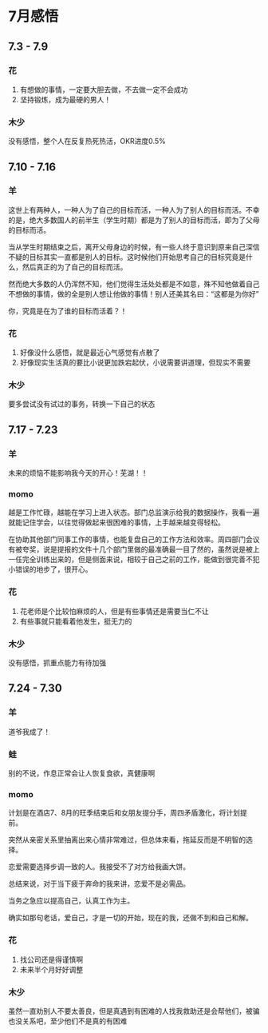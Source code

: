 # 7月感悟
## 7.3 - 7.9
### 花
1. 有想做的事情，一定要大胆去做，不去做一定不会成功
2. 坚持锻炼，成为最硬的男人！

### 木少
没有感悟，整个人在反复热死热活，OKR进度0.5%

## 7.10 - 7.16
### 羊
这世上有两种人，一种人为了自己的目标而活，一种人为了别人的目标而活。不幸的是，绝大多数国人的前半生（学生时期）都是为了别人的目标而活，即为了父母的目标而活。  
  
当从学生时期结束之后，离开父母身边的时候，有一些人终于意识到原来自己深信不疑的目标其实一直都是别人的目标。这时候他们开始思考自己的目标究竟是什么，然后真正的为了自己的目标而活。  
  
然而绝大多数的人仍浑然不知，他们觉得生活处处都是不如意，殊不知他做着自己不想做的事情，做的全是别人想让他做的事情！别人还美其名曰：“这都是为你好”  

你，究竟是在为了谁的目标而活着？！

### 花
1. 好像没什么感悟，就是最近心气感觉有点散了
2. 好像现实生活真的要比小说更加跌宕起伏，小说需要讲道理，但现实不需要

### 木少
要多尝试没有试过的事务，转换一下自己的状态

## 7.17 - 7.23
### 羊
未来的烦恼不能影响我今天的开心！芜湖！！

### momo
越是工作忙碌，越能在学习上进入状态。部门总监演示给我的数据操作，我看一遍就能记住学会，以往觉得做起来很困难的事情，上手越来越变得轻松。

在协助其他部门同事工作的事情，也能复盘自己的工作方法和效率。周四部门会议有被夸奖，说是提报的文件十几个部门里做的最准确最一目了然的，虽然说是被上一任完全训练出来的，但是侧面来说，相较于自己之前的工作，能做到很完善不犯小错误的地步了，很开心。

### 花
1. 花老师是个比较怕麻烦的人，但是有些事情还是需要当仁不让
2. 有些事就只能看着他发生，挺无力的

### 木少
没有感悟，抓重点能力有待加强

## 7.24 - 7.30
### 羊
道爷我成了！

### 蛙
别的不说，作息正常会让人恢复食欲，真健康啊

### momo
计划是在酒店7、8月的旺季结束后和女朋友提分手，周四矛盾激化，将计划提前。

突然从亲密关系里抽离出来心情非常难过，但总体来看，拖延反而是不明智的选择。

恋爱需要选择步调一致的人。我接受不了对方给我画大饼。

总结来说，对于当下疲于奔命的我来讲，恋爱不是必需品。

当务之急应以提高自己，认真工作为主。

确实如那句老话，爱自己，才是一切的开始，现在的我，还做不到和自己和解。

### 花
1. 找公司还是得谨慎啊
2. 未来半个月好好调整

### 木少
虽然一直劝别人不要太善良，但是真遇到有困难的人找我救助还是会帮他们，被骗也没关系吧，至少他们不是真的有困难
